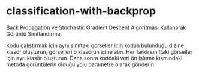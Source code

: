 # classification-with-backprop
Back Propagation ve Stochastic Gradient Descent Algoritması Kullanarak Görüntü Sınıflandırma

Kodu çalıştırmak için aynı sınıftaki görseller için kodun bulunduğu dizine klasör oluşturun, görselleri o klasörün içine atın. Her farklı sınıftaki görseller için ayrı klasör oluşturun. Daha sonra koddaki veri ön işleme kısmındaki metoda görüntülerin olduğu yolu parametre olarak gönderin.

